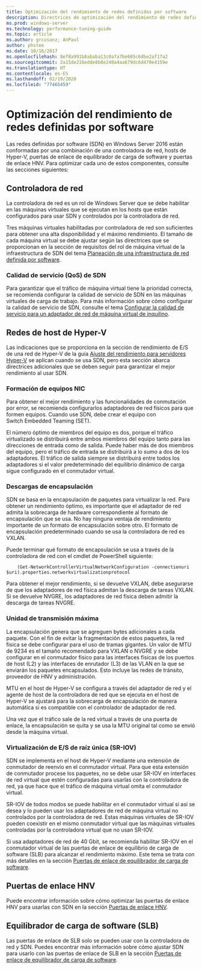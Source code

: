 ```yaml
---
title: Optimización del rendimiento de redes definidas por software
description: Directrices de optimización del rendimiento de redes definidas por software (SDN)
ms.prod: windows-server
ms.technology: performance-tuning-guide
ms.topic: article
ms.author: grcusanz; AnPaul
author: phstee
ms.date: 10/16/2017
ms.openlocfilehash: 8ef8a991b8ababa13c0a7a7be605c6dbe2af17a2
ms.sourcegitcommit: 2a15de216edde8b8e240a4aa679dc6d470e4159e
ms.translationtype: HT
ms.contentlocale: es-ES
ms.lasthandoff: 02/19/2020
ms.locfileid: "77465459"
---
```

# <a name="performance-tuning-software-defined-networks"></a>Optimización del rendimiento de redes definidas por software

Las redes definidas por software (SDN) en Windows Server 2016 están conformadas por una combinación de una controladora de red, hosts de Hyper-V, puertas de enlace de equilibrador de carga de software y puertas de enlace HNV.  Para optimizar cada uno de estos componentes, consulte las secciones siguientes:

## <a name="network-controller"></a>Controladora de red

La controladora de red es un rol de Windows Server que se debe habilitar en las máquinas virtuales que se ejecutan en los hosts que están configurados para usar SDN y controlados por la controladora de red.

Tres máquinas virtuales habilitadas por controladora de red son suficientes para obtener una alta disponibilidad y el máximo rendimiento.  El tamaño de cada máquina virtual se debe ajustar según las directrices que se proporcionan en la sección de requisitos del rol de máquina virtual de la infraestructura de SDN del tema [Planeación de una infraestructura de red definida por software](../../../../networking/sdn/plan/Plan-a-Software-Defined-Network-Infrastructure.md).

### <a name="sdn-quality-of-service-qos"></a>Calidad de servicio (QoS) de SDN

Para garantizar que el tráfico de máquina virtual tiene la prioridad correcta, se recomienda configurar la calidad de servicio de SDN en las máquinas virtuales de carga de trabajo.  Para más información sobre cómo configurar la calidad de servicio de SDN, consulte el tema [Configurar la calidad de servicio para un adaptador de red de máquina virtual de inquilino](../../../../networking/sdn/manage/Configure-QoS-for-Tenant-VM-Network-Adapter.md).

## <a name="hyper-v-host-networking"></a>Redes de host de Hyper-V

Las indicaciones que se proporciona en la sección de rendimiento de E/S de una red de Hyper-V de la guía [Ajuste del rendimiento para servidores Hyper-V](../../role/remote-desktop/session-hosts.md) se aplican cuando se usa SDN, pero esta sección abarca directrices adicionales que se deben seguir para garantizar el mejor rendimiento al usar SDN.

### <a name="physical-network-adapter-nic-teaming"></a>Formación de equipos NIC

Para obtener el mejor rendimiento y las funcionalidades de conmutación por error, se recomienda configurarlos adaptadores de red físicos para que formen equipos.  Cuando use SDN, debe crear el equipo con Switch Embedded Teaming (SET).  

El número óptimo de miembros del equipo es dos, porque el tráfico virtualizado se distribuirá entre ambos miembros del equipo tanto para las direcciones de entrada como de salida.  Puede haber más de dos miembros del equipo, pero el tráfico de entrada se distribuirá a lo sumo a dos de los adaptadores.  El tráfico de salida siempre se distribuirá entre todos los adaptadores si el valor predeterminado del equilibrio dinámico de carga sigue configurado en el conmutador virtual.


### <a name="encapsulation-offloads"></a>Descargas de encapsulación

SDN se basa en la encapsulación de paquetes para virtualizar la red.  Para obtener un rendimiento óptimo, es importante que el adaptador de red admita la sobrecarga de hardware correspondiente al formato de encapsulación que se usa.  No hay ninguna ventaja de rendimiento importante de un formato de encapsulación sobre otro.  El formato de encapsulación predeterminado cuando se usa la controladora de red es VXLAN.

Puede terminar qué formato de encapsulación se usa a través de la controladora de red con el cmdlet de PowerShell siguiente:

``` syntax
    (Get-NetworkControllerVirtualNetworkConfiguration -connectionuri $uri).properties.networkvirtualizationprotocol
```

Para obtener el mejor rendimiento, si se devuelve VXLAN, debe asegurarse de que los adaptadores de red física admitan la descarga de tareas VXLAN.  Si se devuelve NVGRE, los adaptadores de red física deben admitir la descarga de tareas NVGRE.

### <a name="mtu"></a>Unidad de transmisión máxima

La encapsulación genera que se agreguen bytes adicionales a cada paquete.  Con el fin de evitar la fragmentación de estos paquetes, la red física se debe configurar para el uso de tramas gigantes.  Un valor de MTU de 9234 es el tamaño recomendado para VXLAN o NVGRE y se debe configurar en el conmutador físico para las interfaces físicas de los puertos de host (L2) y las interfaces de enrutador (L3) de las VLAN en la que se enviarán los paquetes encapsulados.  Esto incluye las redes de tránsito, proveedor de HNV y administración.

MTU en el host de Hyper-V se configura a través del adaptador de red y el agente de host de la controladora de red que se ejecuta en el host de Hyper-V se ajustará para la sobrecarga de encapsulación de manera automática si es compatible con el controlador de adaptador de red.  

Una vez que el tráfico sale de la red virtual a través de una puerta de enlace, la encapsulación se quita y se usa la MTU original tal como se envió desde la máquina virtual.

### <a name="single-root-io-virtualization-sr-iov"></a>Virtualización de E/S de raíz única (SR-IOV)

SDN se implementa en el host de Hyper-V mediante una extensión de conmutador de reenvío en el conmutador virtual.  Para que esta extensión de conmutador procese los paquetes, no se debe usar SR-IOV en interfaces de red virtual que estén configuradas para usarlas con la controladora de red, ya que hace que el tráfico de máquina virtual omita el conmutador virtual.

SR-IOV de todos modos se puede habilitar en el conmutador virtual si así se desea y lo pueden usar los adaptadores de red de máquina virtual no controlados por la controladora de red.  Estas máquinas virtuales de SR-IOV pueden coexistir en el mismo conmutador virtual que las máquinas virtuales controladas por la controladora virtual que no usan SR-IOV.

Si usa adaptadores de red de 40 Gbit, se recomienda habilitar SR-IOV en el conmutador virtual de las puertas de enlace de equilibrio de carga de software (SLB) para alcanzar el rendimiento máximo.  Este tema se trata con más detalles en la sección [Puertas de enlace de equilibrador de carga de software](slb-gateway-performance.md).

## <a name="hnv-gateways"></a>Puertas de enlace HNV

Puede encontrar información sobre cómo optimizar las puertas de enlace HNV para usarlas con SDN en la sección [Puertas de enlace HNV](hnv-gateway-performance.md).

## <a name="software-load-balancer-slb"></a>Equilibrador de carga de software (SLB)

Las puertas de enlace de SLB solo se pueden usar con la controladora de red y SDN.  Puedes encontrar más información sobre cómo ajustar SDN para usarlo con las puertas de enlace de SLB en la sección [Puertas de enlace de equilibrador de carga de software](slb-gateway-performance.md).
